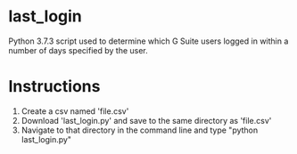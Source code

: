 # last_login

Python 3.7.3 script used to determine which G Suite users logged in within a number of days specified by the user.

# Instructions

1. Create a csv named 'file.csv'
1. Download 'last_login.py' and save to the same directory as 'file.csv'
1. Navigate to that directory in the command line and type "python last_login.py"

